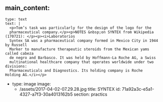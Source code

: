 main_content:
  -
    type: text
    text: |
      <p>Tom’s task was particularly for the design of the logo for the
      pharmaceutical company.</p><p>NOTES &nbsp;on SYNTEX from Wikipedia (170721): </p><p><i>Laboratorios
      Syntex SA was a pharmaceutical company formed in Mexico City in 1944 by Russell
      Marker to manufacture therapeutic steroids from the Mexican yams called cabeza
      de negro and Barbasco. It was held by Hoffmann-La Roche AG, a Swiss
      multinational healthcare company that operates worldwide under two divisions:
      Pharmaceuticals and Diagnostics. Its holding company is Roche Holding AG.</i></p>
  -
    type: image
    image:
      - /assets/2017-04-02-07.29.28.jpg
title: SYNTEX
id: 71a92a3c-e5a1-4327-a7f3-30a4013162b5
section: practics
